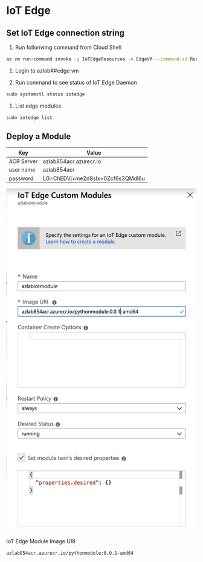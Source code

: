 # IoT Edge

## Set IoT Edge connection string

1. Run follonwing command from Cloud Shell

```bash
az vm run-command invoke -g IoTEdgeResources -n EdgeVM --command-id RunShellScript --script '/etc/iotedge/configedge.sh "{device_connection_string}"'
```

1. Login to azlab##edge vm

1. Run command to see status of IoT Edge Daemon

```bash
sudo systemctl status iotedge
```

1. List edge modules

```bash
sudo iotedge list
```

## Deploy a Module

|Key|Value|
|---|---|
|ACR Server|azlab854acr.azurecr.io|
|user name|azlab854acr|
|password|LG=ChEDVj+me2d8sIx=0Zcf6s3QMdl6u|


![04.02](./images/04.02.png)

IoT Edge Module Image URI

```text
azlab854acr.azurecr.io/pythonmodule:0.0.1-amd64
```